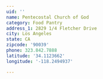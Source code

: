 ```yaml
---
uid: ''
name: Pentecostal Church of God
category: Food Pantry
address_1: 2829 1/4 Fletcher Drive
city: Los Angeles
state: CA
zipcode: '90039'
phone: 323.842.7888
latitude: '34.1123662'
longitude: '-118.2494937'

---
```

